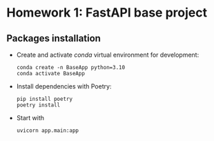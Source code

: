 Homework 1: FastAPI base project
==========================

Packages installation
-------------------------------------------------------------------------------
- Create and activate *conda* virtual environment for development:

    ```
    conda create -n BaseApp python=3.10
    conda activate BaseApp
    ```

- Install dependencies with Poetry:

    ```
    pip install poetry
    poetry install
    ```

- Start with

    ```
    uvicorn app.main:app
    ```
